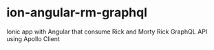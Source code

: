 # ion-angular-rm-graphql
Ionic app with Angular that consume Rick and Morty Rick GraphQL API using Apollo Client
